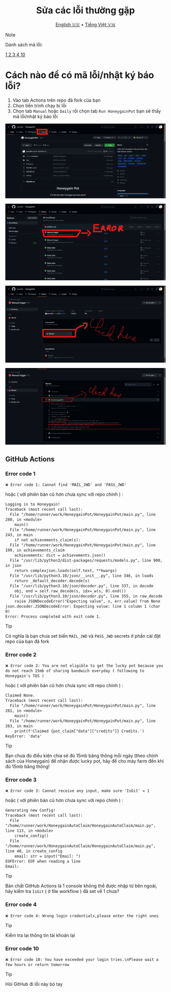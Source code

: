 <h1 align="center">Sửa các lỗi thường gặp</h1>
<p align="center">
  <a href="Debug.md">English 🇺🇸</a>
  •
  <a href="Debug-vn.md">Tiếng Việt 🇻🇳</a>
</p>

> [!NOTE]
> Danh sách mã lỗi:
> <p align="left">
> <a href="#error-code-1">1 </a>
> <a href="#error-code-2">2 </a>
> <a href="#error-code-2">3 </a>
> <a href="#error-code-4">4 </a>
> <a href="#error-code-10">10 </a>
> </p>
# Cách nào để có mã lỗi/nhật ký báo lỗi?
1. Vào tab Actions trên repo đã fork của bạn
2. Chọn tiến trình chạy bị lỗi
3. Chọn tab `Manual` hoặc `Daily` rồi chọn tab `Run HoneygainPot` bạn sẽ thấy mã lỗi/nhật ký báo lỗi

<p align="left">
  <img src="/Img/step-1.png">
</p>
<p align="center">
  <img src="/Img/step-2.png">
</p>
<p align="center">
  <img src="/Img/step-3.png">
</p>
<p align="left">
  <img src="/Img/step-4.png">
</p>
  
## GitHub Actions

### Error code 1

```
❌ Error code 1: Cannot find 'MAIL_JWD' and 'PASS_JWD'
```

hoặc ( với phiên bản cũ hơn chưa sync với repo chính ) :

```
Logging in to Honeygain!
Traceback (most recent call last):
  File "/home/runner/work/HoneygainPot/HoneygainPot/main.py", line 280, in <module>
    main()
  File "/home/runner/work/HoneygainPot/HoneygainPot/main.py", line 243, in main
    if not achievements_claim(s):
  File "/home/runner/work/HoneygainPot/HoneygainPot/main.py", line 199, in achievements_claim
    achievements: dict = achievements.json()
  File "/usr/lib/python3/dist-packages/requests/models.py", line 900, in json
    return complexjson.loads(self.text, **kwargs)
  File "/usr/lib/python3.10/json/__init__.py", line 346, in loads
    return _default_decoder.decode(s)
  File "/usr/lib/python3.10/json/decoder.py", line 337, in decode
    obj, end = self.raw_decode(s, idx=_w(s, 0).end())
  File "/usr/lib/python3.10/json/decoder.py", line 355, in raw_decode
    raise JSONDecodeError("Expecting value", s, err.value) from None
json.decoder.JSONDecodeError: Expecting value: line 1 column 1 (char 0)
Error: Process completed with exit code 1.

```

> [!TIP]
> Có nghĩa là bạn chưa set biến `MAIL_JWD` và `PASS_JWD` secrets ở phần cài đặt repo của bạn đã fork

### Error code 2

```
❌ Error code 2: You are not eligible to get the lucky pot because you do not reach 15mb of sharing bandwich everyday ( following to Honeygain's TOS )

```

hoặc ( với phiên bản cũ hơn chưa sync với repo chính ) :

```
Claimed None.
Traceback (most recent call last):
  File "/home/runner/work/HoneygainPot/HoneygainPot/main.py", line 281, in <module>
    main()
  File "/home/runner/work/HoneygainPot/HoneygainPot/main.py", line 263, in main
    print(f'Claimed {pot_claim["data"]["credits"]} Credits.')
KeyError: 'data'

```

> [!TIP]
> Bạn chưa đủ điều kiện chia sẻ đủ 15mb băng thông mỗi ngày (theo chính sách của Honeygain) để nhận được lucky pot, hãy để cho máy farm đến khi đủ 15mb băng thông!

### Error code 3

```
❌ Error code 3: Cannot receive any input, make sure 'IsGit' = 1
```

hoặc ( với phiên bản cũ hơn chưa sync với repo chính ) :

```
Generating new Config!
Traceback (most recent call last):
  File "/home/runner/work/HoneygainAutoClaim/HoneygainAutoClaim/main.py", line 113, in <module>
    create_config()
  File "/home/runner/work/HoneygainAutoClaim/HoneygainAutoClaim/main.py", line 40, in create_config
    email: str = input("Email: ")
EOFError: EOF when reading a line
Email: 

```

> [!TIP]
> Bản chất GitHub Actions là 1 console không thể được nhập từ bên ngoài, hãy kiểm tra `IsGit` ( ở file workflow ) đã set về 1 chưa?


### Error code 4

```
❌ Error code 4: Wrong login credentials,please enter the right ones
```

> [!TIP]
> Kiểm tra lại thông tin tài khoản lại

### Error code 10

```
❌ Error code 10: You have exceeded your login tries.\nPlease wait a few hours or return tomorrow
```

> [!TIP]
> Hỏi GitHub đi lỗi này bó tay
